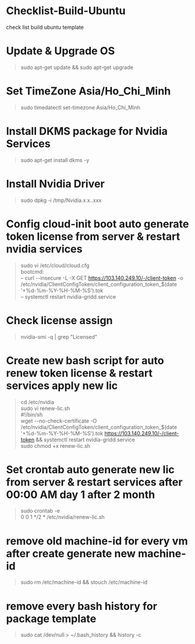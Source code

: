 # Checklist-Build-Ubuntu
check list build ubuntu template
# Update & Upgrade OS
> sudo apt-get update && sudo apt-get upgrade
# Set TimeZone Asia/Ho_Chi_Minh
> sudo timedatectl set-timezone Asia/Ho_Chi_Minh
# Install DKMS package for Nvidia Services
> sudo apt-get install dkms -y
# Install Nvidia Driver
> sudo dpkg -i /tmp/Nvidia.x.x..xxx
# Config cloud-init boot auto generate token license from server & restart nvidia services
> sudo vi /etc/cloud/cloud.cfg \
bootcmd: \
 – curl --insecure -L -X GET https://103.140.249.10/-/client-token -o /etc/nvidia/ClientConfigToken/client_configuration_token_$(date '+%d-%m-%Y-%H-%M-%S').tok \
 – systemctl restart nvidia-gridd.service
# Check license assign
> nvidia-smi -q | grep "Licensed"
# Create new bash script for auto renew token license & restart services apply new lic
> cd /etc/nvidia \
> sudo vi renew-lic.sh \
#!/bin/sh \
wget --no-check-certificate -O /etc/nvidia/ClientConfigToken/client_configuration_token_$(date '+%d-%m-%Y-%H-%M-%S').tok https://103.140.249.10/-/client-token && systemctl restart nvidia-gridd.service \
sudo chmod +x renew-lic.sh
# Set crontab auto generate new lic from server & restart services after 00:00 AM day 1 after 2 month
> sudo crontab -e \
0 0 1 */2 * /etc/nvidia/renew-lic.sh 
# remove old machine-id for every vm after create generate new machine-id 
> sudo rm /etc/machine-id && stouch /etc/machine-id
# remove every bash history for package template
> sudo cat /dev/null > ~/.bash_history && history -c
